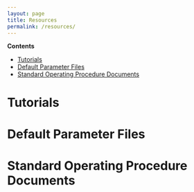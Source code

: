 ```yaml
---
layout: page
title: Resources 
permalink: /resources/
---
```

<!-- markdown-toc start - Don't edit this section. Run M-x markdown-toc-refresh-toc on emacs -->
**Contents**

- [Tutorials](#tutorials)
- [Default Parameter Files](#default-parameter-files)
- [Standard Operating Procedure Documents](#standard-operating-procedure-documents)

<!-- markdown-toc end -->

# Tutorials 

# Default Parameter Files 

# Standard Operating Procedure Documents 
